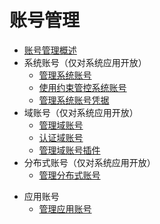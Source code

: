 # 账号管理<!--account-management-->
<!--Del-->
- [账号管理概述](account-overview-sys.md)
- 系统账号（仅对系统应用开放）<!--os-account-->
  - [管理系统账号](manage-os-account-sys.md)
  - [使用约束管控系统账号](control-os-account-by-constraints-sys.md)
  - [管理系统账号凭据](manage-os-account-credential-sys.md)
- 域账号（仅对系统应用开放）<!--domain-account-->
  - [管理域账号](manage-domain-account-sys.md)
  - [认证域账号](auth-domain-account-sys.md)
  - [管理域账号插件](manage-domain-plugin.md)
- 分布式账号（仅对系统应用开放）<!--distributed-account-->
  - [管理分布式账号](manage-distributed-account-sys.md)
<!--DelEnd-->
- 应用账号<!--application-account-->
  - [管理应用账号](manage-application-account.md)

